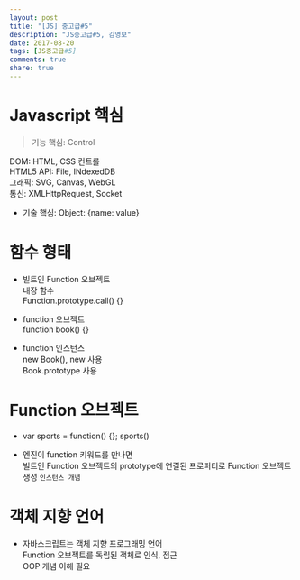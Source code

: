 ```yaml
---
layout: post
title: "[JS] 중고급#5"
description: "JS중고급#5, 김영보"
date: 2017-08-20
tags: [JS중고급#5]
comments: true
share: true
---
```


# Javascript 핵심  

> 기능 핵심: Control  

DOM: HTML, CSS 컨트롤  
HTML5 API: File, INdexedDB  
그래픽: SVG, Canvas, WebGL  
통신: XMLHttpRequest, Socket  

- 기술 핵심: Object: {name: value}  

# 함수 형태  

- 빌트인 Function 오브젝트  
내장 함수  
Function.prototype.call() {}  

- function 오브젝트  
function book() {}

- function 인스턴스  
new Book(), new 사용  
Book.prototype 사용  

# Function 오브젝트  

- var sports = function() {};
sports()

- 엔진이 function 키워드를 만나면   
빌트인 Function 오브젝트의 prototype에 연결된 프로퍼티로 Function 오브젝트 생성 `인스턴스 개념`  

# 객체 지향 언어  

- 자바스크립트는 객체 지향 프로그래밍 언어  
Function 오브젝트를 독립된 객체로 인식, 접근  
OOP 개념 이해 필요  


